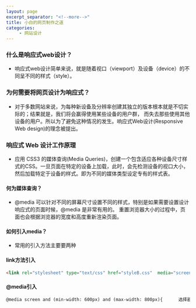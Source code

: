 ```yaml
---
layout: page
excerpt_separator: "<!--more-->"
title: 小白的网页制作之道
categories:
     - 网站设计
---
```

### 什么是响应式web设计？
- 响应式web设计简单来说，就是随着视口（viewport）及设备（device）的不同呈不同的样式（style）。
<!--more-->
### 为何需要将网页设计为响应式？
- 对于多数网站来说，为每种新设备及分辨率创建其独立的版本根本就是不切实际的；结果就是，我们将会赢得使用某些设备的用户群，
而失去那些使用其他设备的用户。所以为了避免这种情况的发生。响应式Web设计(Responsive Web design)的理念被提出。

### 响应式 Web 设计工作原理
- 应用 CSS3 的媒体查询(Media Queries)，创建一个包含适应各种设备尺寸样式的CSS。一旦页面在特定的设备上加载，此时，会先检测设备的视口大小，然后加载特定于设备的样式。即为不同的媒体类型设定专有的样式表。

#### 何为媒体查询？
- @media 可以针对不同的屏幕尺寸设置不同的样式，特别是如果需要设置设计响应式的页面时候，@media 是非常有用的。 重置浏览器大小的过程中，页面也会根据浏览器的宽度和高度重新渲染页面。

#### 如何引入media？
- 常用的引入方法主要要两种
#### link方法引入

```markdown
<link rel="stylesheet" type="text/css" href="styleB.css"  media="screen and (min-width: 600px) and (max-width: 800px)">
```

#### @media引入

```markdown
@media screen and (min-width: 600px) and (max-width: 800px){      选择器{          属性：属性值；      }  }
```
